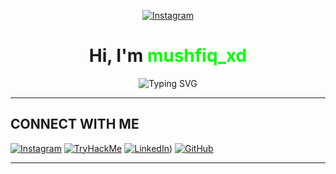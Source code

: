 <!-- Profile Name with Instagram Icon -->
<p align="center">
  <a href="https://instagram.com/mushfiq_xd" target="_blank">
    <img src="https://img.shields.io/badge/Instagram-%23E4405F.svg?style=for-the-badge&logo=Instagram&logoColor=white" alt="Instagram" />
  </a>
</p>

<h1 align="center">Hi, I'm <span style="color:#00ff00">mushfiq_xd</span></h1>

<!-- Typing Animation -->
<p align="center">
  <img src="https://readme-typing-svg.demolab.com?font=Fira+Code&pause=1500&color=00FF00&center=true&vCenter=true&width=500&lines=Ethical+Hacker+%7C+Cyber+Security+Learner;Always+Learning+To+Help+Others;Red+Teaming+%7C+Penetration+Testing" alt="Typing SVG" />
</p>

---


## CONNECT WITH ME

[![Instagram](https://img.shields.io/badge/Instagram-%23E4405F?style=for-the-badge&logo=instagram&logoColor=white)](https://instagram.com/mushfiq_xd)
[![TryHackMe](https://img.shields.io/badge/TryHackMe-212C42?style=for-the-badge&logo=tryhackme&logoColor=white)](https://tryhackme.com/p/mushfiq.xd)
[![LinkedIn](https://img.shields.io/badge/LinkedIn-0077B5?style=for-the-badge&logo=linkedin&logoColor=white)](https://www.linkedin.com/in/mushfiq-xd/))
[![GitHub](https://img.shields.io/badge/GitHub-100000?style=for-the-badge&logo=github&logoColor=white)](https://github.com/mushfiq-xd)

---
